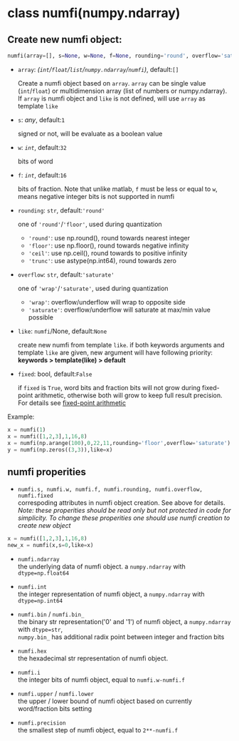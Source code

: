 # class numfi(numpy.ndarray)

## Create new numfi object: 

```python
numfi(array=[], s=None, w=None, f=None, rounding='round', overflow='saturate', like=None, fixed=False)
```

- `array`: *(`int`/`float`/`list`/`numpy.ndarray`/`numfi`)*, default:`[]`  

    Create a numfi object based on `array`. `array` can be single value (`int`/`float`) or multidimension array (list of numbers or numpy.ndarray).  
    If `array` is numfi object and `like` is not defined, will use `array` as template `like`

- `s`: *any*, default:`1`  

    signed or not, will be evaluate as a boolean value  

- `w`: *`int`*, default:`32`  

    bits of word

- `f`: *`int`*, default:`16`  

    bits of fraction. Note that unlike matlab, `f` must be less or equal to `w`, means negative integer bits is not supported in numfi

- `rounding`: `str`, default:`'round'`  

    one of `'round'`/`'floor'`, used during quantization    

    - `'round'`: use np.round(), round towards nearest integer 
    - `'floor'`: use np.floor(), round towards negative infinity  
    - `'ceil'`: use np.ceil(), round towards to positive infinity
    - `'trunc'`: use astype(np.int64), round towards zero
  

- `overflow`: `str`, default:`'saturate'`  

    one of `'wrap'`/`'saturate'`, used during quantization

    - `'wrap'`: overflow/underflow will wrap to opposite side
    - `'saturate'`: overflow/underflow will saturate at max/min value possible

- `like`: `numfi`/None, default:`None`

    create new numfi from template `like`. if both keywords arguments and template `like` are given, new argument will have following priority:  **keywords > template(like) > default**

- `fixed`: bool, default:`False`

    if `fixed` is `True`, word bits and fraction bits will not grow during fixed-point arithmetic, otherwise both will grow to keep full result precision. For details see [fixed-point arithmetic]()

Example:
```python
x = numfi(1)
x = numfi([1,2,3],1,16,8)
x = numfi(np.arange(100),0,22,11,rounding='floor',overflow='saturate')
y = numfi(np.zeros((3,3)),like=x)
```

## numfi properities

- `numfi.s, numfi.w, numfi.f, numfi.rounding, numfi.overflow, numfi.fixed`  
correspoding attributes in numfi object creation. See above for details.  
*Note: these properities should be read only but not protected in code for simplicity. To change these properities one should use numfi creation to create new object*
```python
x = numfi([1,2,3],1,16,8)
new_x = numfi(x,s=0,like=x)
```

- `numfi.ndarray`  
the underlying data of numfi object. a `numpy.ndarray` with `dtype=np.float64`

- `numfi.int`  
the integer representation of numfi object, a `numpy.ndarray` with `dtype=np.int64`

- `numfi.bin` / `numfi.bin_`  
the binary str representation('0' and '1') of numfi object, a `numpy.ndarray` with `dtype=str`,  
`numpy.bin_` has additional radix point between integer and fraction bits

- `numfi.hex`  
the hexadecimal str representation of numfi object.

- `numfi.i`   
the integer bits of numfi object, equal to `numfi.w-numfi.f`

- `numfi.upper` / `numfi.lower`  
the upper / lower bound of numfi object based on currently word/fraction bits setting

- `numfi.precision`  
the smallest step of numfi object, equal to `2**-numfi.f`

